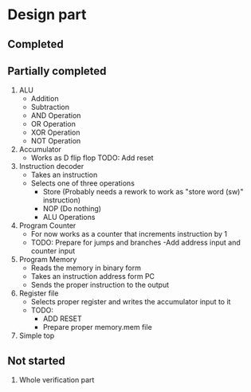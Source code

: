# Design part
## Completed

## Partially completed
1. ALU
    - Addition
    - Subtraction
    - AND Operation
    - OR Operation
    - XOR Operation
    - NOT Operation
2. Accumulator
    - Works as D flip flop
    TODO:  Add reset
3. Instruction decoder
    - Takes an instruction
    - Selects one of three operations
        - Store (Probably needs a rework to work as "store word (sw)" instruction)
        - NOP (Do nothing)
        - ALU Operations
4. Program Counter
    - For now works as a counter that increments instruction by 1
    - TODO: Prepare for jumps and branches
        -Add address input and counter input
5. Program Memory
    - Reads the memory in binary form
    - Takes an instruction address form PC
    - Sends the proper instruction to the output
6. Register file
    - Selects proper register and writes the accumulator input to it
    - TODO:
        - ADD RESET
        - Prepare proper memory.mem file
7. Simple top
## Not started
1. Whole verification part